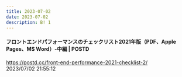 ```yaml
---
title: 2023-07-02
date: 2023-07-02
description: B! 1
---
```


#### フロントエンドパフォーマンスのチェックリスト2021年版（PDF、Apple Pages、MS Word）-中編 | POSTD
https://postd.cc/front-end-performance-2021-checklist-2/<br>
2023/07/02 21:55:12<br>


